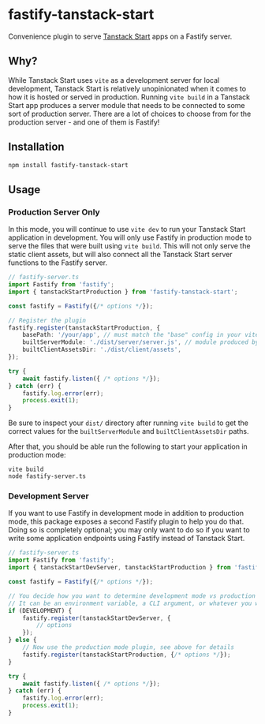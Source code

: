 # fastify-tanstack-start

Convenience plugin to serve [Tanstack Start](https://tanstack.com/start) apps on a Fastify server.

## Why?

While Tanstack Start uses `vite` as a development server for local development, Tanstack Start is relatively unopinionated when it comes to how it is hosted or served in production. Running `vite build` in a Tanstack Start app produces a server module that needs to be connected to some sort of production server. There are a lot of choices to choose from for the production server - and one of them is Fastify!

## Installation
```bash
npm install fastify-tanstack-start
```

## Usage

### Production Server Only

In this mode, you will continue to use `vite dev` to run your Tanstack Start application in development. You will only use Fastify in production mode to serve the files that were built using `vite build`. This will not only serve the static client assets, but will also connect all the Tanstack Start server functions to the Fastify server.

```ts
// fastify-server.ts
import Fastify from 'fastify';
import { tanstackStartProduction } from 'fastify-tanstack-start';

const fastify = Fastify({/* options */});

// Register the plugin 
fastify.register(tanstackStartProduction, {
	basePath: '/your/app', // must match the "base" config in your vite config
	builtServerModule: './dist/server/server.js', // module produced by "vite build"
	builtClientAssetsDir: './dist/client/assets',
});

try {
	await fastify.listen({ /* options */});
} catch (err) {
	fastify.log.error(err);
	process.exit(1);
}

```

Be sure to inspect your `dist/` directory after running `vite build` to get the correct values for the `builtServerModule` and `builtClientAssetsDir` paths.

After that, you should be able run the following to start your application in production mode:

```
vite build
node fastify-server.ts
```

### Development Server

If you want to use Fastify in development mode in addition to production mode, this package exposes a second Fastify plugin to help you do that. Doing so is completely optional; you may only want to do so if you want to write some application endpoints using Fastify instead of Tanstack Start.

```ts
// fastify-server.ts
import Fastify from 'fastify';
import { tanstackStartDevServer, tanstackStartProduction } from 'fastify-tanstack-start';

const fastify = Fastify({/* options */});

// You decide how you want to determine development mode vs production mode.
// It can be an environment variable, a CLI argument, or whatever you want.
if (DEVELOPMENT) {
	fastify.register(tanstackStartDevServer, {
		// options
	});
} else {
	// Now use the production mode plugin, see above for details
	fastify.register(tanstackStartProduction, {/* options */});
}

try {
	await fastify.listen({ /* options */});
} catch (err) {
	fastify.log.error(err);
	process.exit(1);
}
```
